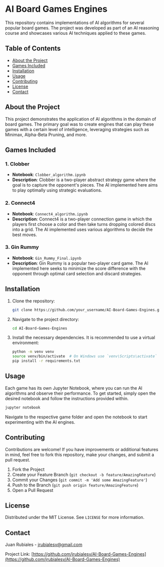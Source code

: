 # AI Board Games Engines

This repository contains implementations of AI algorithms for several popular board games. The project was developed as part of an AI reasoning course and showcases various AI techniques applied to these games.

## Table of Contents

- [About the Project](#about-the-project)
- [Games Included](#games-included)
- [Installation](#installation)
- [Usage](#usage)
- [Contributing](#contributing)
- [License](#license)
- [Contact](#contact)

## About the Project

This project demonstrates the application of AI algorithms in the domain of board games. The primary goal was to create engines that can play these games with a certain level of intelligence, leveraging strategies such as Minimax, Alpha-Beta Pruning, and more.

## Games Included

### 1. Clobber

- **Notebook**: `Clobber_algorithm.ipynb`
- **Description**: Clobber is a two-player abstract strategy game where the goal is to capture the opponent's pieces. The AI implemented here aims to play optimally using strategic evaluations.

### 2. Connect4

- **Notebook**: `Connect4_algorithm.ipynb`
- **Description**: Connect4 is a two-player connection game in which the players first choose a color and then take turns dropping colored discs into a grid. The AI implemented uses various algorithms to decide the best moves.

### 3. Gin Rummy

- **Notebook**: `Gin_Rummy_Final.ipynb`
- **Description**: Gin Rummy is a popular two-player card game. The AI implemented here seeks to minimize the score difference with the opponent through optimal card selection and discard strategies.

## Installation

1. Clone the repository:
    ```bash
    git clone https://github.com/your_username/AI-Board-Games-Engines.git
    ```
2. Navigate to the project directory:
    ```bash
    cd AI-Board-Games-Engines
    ```
3. Install the necessary dependencies. It is recommended to use a virtual environment:
    ```bash
    python -m venv venv
    source venv/bin/activate  # On Windows use `venv\Scripts\activate`
    pip install -r requirements.txt
    ```

## Usage

Each game has its own Jupyter Notebook, where you can run the AI algorithms and observe their performance. To get started, simply open the desired notebook and follow the instructions provided within.

```bash
jupyter notebook
```

Navigate to the respective game folder and open the notebook to start experimenting with the AI engines.

## Contributing

Contributions are welcome! If you have improvements or additional features in mind, feel free to fork this repository, make your changes, and submit a pull request.

1. Fork the Project
2. Create your Feature Branch (`git checkout -b feature/AmazingFeature`)
3. Commit your Changes (`git commit -m 'Add some AmazingFeature'`)
4. Push to the Branch (`git push origin feature/AmazingFeature`)
5. Open a Pull Request

## License

Distributed under the MIT License. See `LICENSE` for more information.

## Contact

Juan Rubiales - jrubialesv@gmail.com

Project Link: [https://github.com/jrubialesv/AI-Board-Games-Engines](https://github.com/jrubialesv/AI-Board-Games-Engines)
